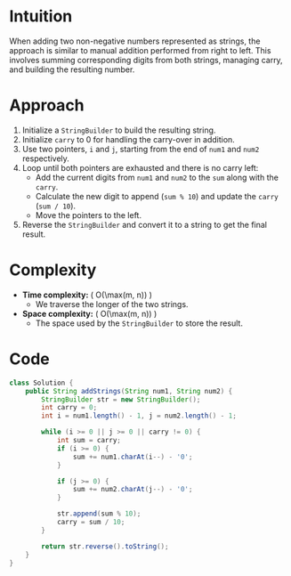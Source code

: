 # Intuition
When adding two non-negative numbers represented as strings, the approach is similar to manual addition performed from right to left. This involves summing corresponding digits from both strings, managing carry, and building the resulting number.

# Approach
1. Initialize a `StringBuilder` to build the resulting string.
2. Initialize `carry` to 0 for handling the carry-over in addition.
3. Use two pointers, `i` and `j`, starting from the end of `num1` and `num2` respectively.
4. Loop until both pointers are exhausted and there is no carry left:
   - Add the current digits from `num1` and `num2` to the `sum` along with the `carry`.
   - Calculate the new digit to append (`sum % 10`) and update the `carry` (`sum / 10`).
   - Move the pointers to the left.
5. Reverse the `StringBuilder` and convert it to a string to get the final result.

# Complexity
- **Time complexity:** \( O(\max(m, n)) \)
  - We traverse the longer of the two strings.
- **Space complexity:** \( O(\max(m, n)) \)
  - The space used by the `StringBuilder` to store the result.

# Code
```java
class Solution {
    public String addStrings(String num1, String num2) {
        StringBuilder str = new StringBuilder();
        int carry = 0;
        int i = num1.length() - 1, j = num2.length() - 1;

        while (i >= 0 || j >= 0 || carry != 0) {
            int sum = carry;
            if (i >= 0) {
                sum += num1.charAt(i--) - '0';
            }

            if (j >= 0) {
                sum += num2.charAt(j--) - '0';
            }

            str.append(sum % 10);
            carry = sum / 10;
        }

        return str.reverse().toString();
    }
}
```

